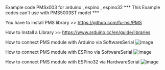 
Example code PMSx003 for arduino , espino , espino32
*** This Example codes can't use with PMS5003ST model ***

You have to install PMS library >> https://github.com/fu-hsi/PMS

How to Install a Library >> https://www.arduino.cc/en/guide/libraries

How to connect PMS module with Arduino via SoftwareSerial
![image](https://user-images.githubusercontent.com/8803501/74515357-ff6c2480-4f40-11ea-8fa9-f88dfe9bcbc8.png)


How to connect PMS module with ESPino via SoftwareSerial
![image](https://user-images.githubusercontent.com/8803501/74515426-1f034d00-4f41-11ea-8679-b245ad96600a.png)

How to connect PMS module with ESPino32 via HardwareSerial
![image](https://user-images.githubusercontent.com/8803501/74515527-51ad4580-4f41-11ea-8885-f0becf5a9fe7.png)
